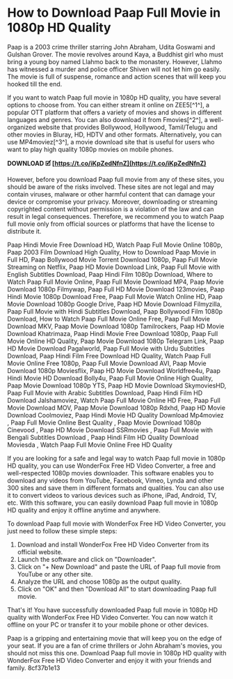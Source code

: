 
 
# How to Download Paap Full Movie in 1080p HD Quality
 
Paap is a 2003 crime thriller starring John Abraham, Udita Goswami and Gulshan Grover. The movie revolves around Kaya, a Buddhist girl who must bring a young boy named Llahmo back to the monastery. However, Llahmo has witnessed a murder and police officer Shiven will not let him go easily. The movie is full of suspense, romance and action scenes that will keep you hooked till the end.
 
If you want to watch Paap full movie in 1080p HD quality, you have several options to choose from. You can either stream it online on ZEE5[^1^], a popular OTT platform that offers a variety of movies and shows in different languages and genres. You can also download it from Fmovies[^2^], a well-organized website that provides Bollywood, Hollywood, Tamil/Telugu and other movies in Bluray, HD, HDTV and other formats. Alternatively, you can use MP4moviez[^3^], a movie download site that is useful for users who want to play high quality 1080p movies on mobile phones.
 
**DOWNLOAD 🗹 [https://t.co/iKpZedNfnZ](https://t.co/iKpZedNfnZ)**


 
However, before you download Paap full movie from any of these sites, you should be aware of the risks involved. These sites are not legal and may contain viruses, malware or other harmful content that can damage your device or compromise your privacy. Moreover, downloading or streaming copyrighted content without permission is a violation of the law and can result in legal consequences. Therefore, we recommend you to watch Paap full movie only from official sources or platforms that have the license to distribute it.
 
Paap Hindi Movie Free Download HD,  Watch Paap Full Movie Online 1080p,  Paap 2003 Film Download High Quality,  How to Download Paap Movie in Full HD,  Paap Bollywood Movie Torrent Download 1080p,  Paap Full Movie Streaming on Netflix,  Paap HD Movie Download Link,  Paap Full Movie with English Subtitles Download,  Paap Hindi Film 1080p Download,  Where to Watch Paap Full Movie Online,  Paap Full Movie Download MP4,  Paap Movie Download 1080p Filmywap,  Paap Full HD Movie Download 123movies,  Paap Hindi Movie 1080p Download Free,  Paap Full Movie Watch Online HD,  Paap Movie Download 1080p Google Drive,  Paap HD Movie Download Filmyzilla,  Paap Full Movie with Hindi Subtitles Download,  Paap Bollywood Film 1080p Download,  How to Watch Paap Full Movie Online Free,  Paap Full Movie Download MKV,  Paap Movie Download 1080p Tamilrockers,  Paap HD Movie Download Khatrimaza,  Paap Hindi Movie Free Download 1080p,  Paap Full Movie Online HD Quality,  Paap Movie Download 1080p Telegram Link,  Paap HD Movie Download Pagalworld,  Paap Full Movie with Urdu Subtitles Download,  Paap Hindi Film Free Download HD Quality,  Watch Paap Full Movie Online Free 1080p,  Paap Full Movie Download AVI,  Paap Movie Download 1080p Moviesflix,  Paap HD Movie Download Worldfree4u,  Paap Hindi Movie HD Download Bolly4u,  Paap Full Movie Online High Quality,  Paap Movie Download 1080p YTS,  Paap HD Movie Download SkymoviesHD,  Paap Full Movie with Arabic Subtitles Download,  Paap Hindi Film HD Download Jalshamoviez,  Watch Paap Full Movie Online HD Free,  Paap Full Movie Download MOV,  Paap Movie Download 1080p Rdxhd,  Paap HD Movie Download Coolmoviez,  Paap Hindi Movie HD Quality Download Mp4moviez ,  Paap Full Movie Online Best Quality ,  Paap Movie Download 1080p Cinevood ,  Paap HD Movie Download SSRmovies ,  Paap Full Movie with Bengali Subtitles Download ,  Paap Hindi Film HD Quality Download Moviesda ,  Watch Paap Full Movie Online Free HD Quality
 
If you are looking for a safe and legal way to watch Paap full movie in 1080p HD quality, you can use WonderFox Free HD Video Converter, a free and well-respected 1080p movies downloader. This software enables you to download any videos from YouTube, Facebook, Vimeo, Lynda and other 300 sites and save them in different formats and qualities. You can also use it to convert videos to various devices such as iPhone, iPad, Android, TV, etc. With this software, you can easily download Paap full movie in 1080p HD quality and enjoy it offline anytime and anywhere.
 
To download Paap full movie with WonderFox Free HD Video Converter, you just need to follow these simple steps:
 
1. Download and install WonderFox Free HD Video Converter from its official website.
2. Launch the software and click on "Downloader".
3. Click on "+ New Download" and paste the URL of Paap full movie from YouTube or any other site.
4. Analyze the URL and choose 1080p as the output quality.
5. Click on "OK" and then "Download All" to start downloading Paap full movie.

That's it! You have successfully downloaded Paap full movie in 1080p HD quality with WonderFox Free HD Video Converter. You can now watch it offline on your PC or transfer it to your mobile phone or other devices.
 
Paap is a gripping and entertaining movie that will keep you on the edge of your seat. If you are a fan of crime thrillers or John Abraham's movies, you should not miss this one. Download Paap full movie in 1080p HD quality with WonderFox Free HD Video Converter and enjoy it with your friends and family.
 8cf37b1e13
 

